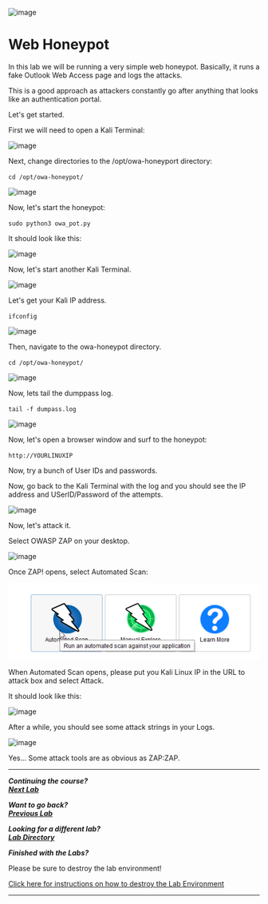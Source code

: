![image](https://github.com/user-attachments/assets/068fae26-6e8f-402f-ad69-63a4e6a1f59e)
 

# Web Honeypot 

  

In this lab we will be running a very simple web honeypot.  Basically, it runs a fake Outlook Web Access page and logs the attacks.  

  

This is a good approach as attackers constantly go after anything that looks like an authentication portal. 

  

Let's get started. 

  

First we will need to open a Kali Terminal:

![image](https://github.com/user-attachments/assets/ef855265-729c-4054-ad3e-759c9ad3a3ec)


Next, change directories to the /opt/owa-honeyport directory: 

  

`cd /opt/owa-honeypot/` 

  

![image](https://github.com/user-attachments/assets/85d0b4c0-b933-459f-8ca6-45ec5687acc6)


  

Now, let's start the honeypot: 

  

`sudo python3 owa_pot.py` 

  

It should look like this: 

  ![image](https://github.com/user-attachments/assets/c7e33623-5050-4772-8767-e22fe0da9259)

  

Now, let's start another Kali Terminal. 

![image](https://github.com/user-attachments/assets/ef855265-729c-4054-ad3e-759c9ad3a3ec)



Let's get your Kali IP address. 

  

`ifconfig` 

![image](https://github.com/user-attachments/assets/0f927bdf-a032-41a1-bd40-68fb41fd9959)


Then, navigate to the owa-honeypot directory. 

  

`cd /opt/owa-honeypot/` 

  
![image](https://github.com/user-attachments/assets/ec61ff20-6aae-44fa-b920-fcb723f3c3aa)


  

Now, lets tail the dumppass log. 

  

`tail -f dumpass.log` 

  

![image](https://github.com/user-attachments/assets/1877a55c-9717-4428-a08b-38c6ea40af2f)


  

Now, let's open a browser window and surf to the honeypot: 

  

`http://YOURLINUXIP` 

  

Now, try a bunch of User IDs and passwords. 

  

Now, go back to the Kali Terminal with the log and you should see the IP address and USerID/Password of the attempts. 

  
![image](https://github.com/user-attachments/assets/71dbd425-29d1-46b1-9ed1-dc32d05fd595)

  

Now, let's attack it. 

  

Select OWASP ZAP on your desktop. 

  

![image](https://github.com/user-attachments/assets/6493b57a-bb9d-4886-8e15-735ce63a93c7)

  

Once ZAP! opens, select Automated Scan: 

  

![](attachment/Clipboard_2021-03-12-11-48-15.png) 

  

When Automated Scan opens, please put you Kali Linux IP in the URL to attack box and select Attack. 

  

It should look like this: 

![image](https://github.com/user-attachments/assets/c291f9f9-3730-49a6-a874-7d7df5dc5d8e)


After a while, you should see some attack strings in your Logs. 

  
![image](https://github.com/user-attachments/assets/00bb3500-361f-4d28-9bb5-c5769d50cc53)

  

Yes...  Some attack tools are as obvious as ZAP:ZAP. 

***                                                                 
<b><i>Continuing the course? </br>[Next Lab](/IntroClassFiles/Tools/IntroClass/ADHD/Glastopf.md)</i></b>

<b><i>Want to go back? </br>[Previous Lab](/IntroClassFiles/Tools/IntroClass/ADHD/pcap/AdvancedC2PCAPAnalysis.md)</i></b>

<b><i>Looking for a different lab? </br>[Lab Directory](/IntroClassFiles/navigation.md)</i></b>

***Finished with the Labs?***

Please be sure to destroy the lab environment!

[Click here for instructions on how to destroy the Lab Environment](/IntroClassFiles/Tools/IntroClass/LabDestruction/labdestruction.md)

---

  

  

  

  

  

  

  

  

  

  

  

 

 



